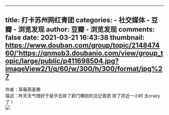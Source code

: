 
---
title: 打卡苏州网红青团
categories: 
    - 社交媒体
    - 豆瓣 - 浏览发现
author: 豆瓣 - 浏览发现
comments: false
date: 2021-03-21 16:43:38
thumbnail: https://www.douban.com/group/topic/214847460/'https://qnmob3.doubanio.com/view/group_topic/large/public/p411698504.jpg?imageView2/1/q/60/w/300/h/300/format/jpg%27
---

<div>   
作者：草莓燕麦椰<br>描述：昨天天气很好于是乎去排了葑门横街的沈记青团 排了将近一小时 太crazy了！<br><img src="https://www.douban.com/group/topic/214847460/'https://qnmob3.doubanio.com/view/group_topic/large/public/p411698504.jpg?imageView2/1/q/60/w/300/h/300/format/jpg%27" referrerpolicy="no-referrer">  
</div>
            